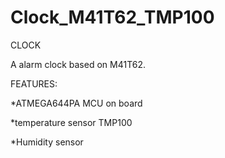 # Clock_M41T62_TMP100
CLOCK

A alarm clock based on M41T62. 

FEATURES:

*ATMEGA644PA MCU on board

*temperature sensor TMP100

*Humidity sensor 

